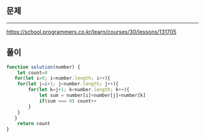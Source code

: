 ## 문제
----
https://school.programmers.co.kr/learn/courses/30/lessons/131705

## 풀이

```jsx
function solution(number) {
    let count=0
   for(let i=0; i<number.length; i++){
    for(let j=i+1; j<number.length; j++){
        for(let k=j+1; k<number.length; k++){
            let sum = number[i]+number[j]+number[k]
            if(sum === 0) count++
        }
    }
   }
    return count
}
```
